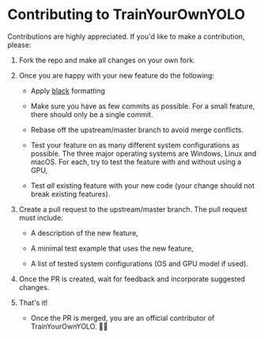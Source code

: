 # Contributing to TrainYourOwnYOLO

Contributions are highly appreciated. If you'd like to make a contribution, please:

 1. Fork the repo and make all changes on your own fork. 

 1. Once you are happy with your new feature do the following:

    * Apply [black](https://github.com/psf/black) formatting  

    * Make sure you have as few commits as possible. For a small feature, there should only be a single commit.

    * Rebase off the upstream/master branch to avoid merge conflicts.

    * Test your feature on as many different system configurations as possible. The three major operating systems are Windows, Linux and macOS. For each, try to test the feature with and without using a GPU,
    
    * Test *all* existing feature with your new code (your change should not break existing features). 

 1. Create a pull request to the upstream/master branch. The pull request must include:

    * A description of the new feature,
    
    * A minimal test example that uses the new feature,
    
    
    * A list of tested system configurations (OS and GPU model if used).

 1. Once the PR is created, wait for feedback and incorporate suggested changes. 

 1. That's it!
    * Once the PR is merged, you are an official contributor of TrainYourOwnYOLO. 🎉🥳
